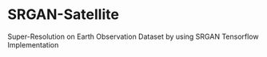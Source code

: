 # SRGAN-Satellite
Super-Resolution on Earth Observation Dataset by using SRGAN Tensorflow Implementation
